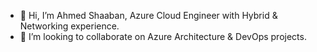 - 👋 Hi, I’m Ahmed Shaaban, Azure Cloud Engineer with Hybrid & Networking experience.
- 👀  I’m looking to collaborate on Azure Architecture & DevOps projects.


